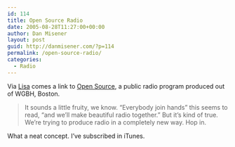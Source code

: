 ```yaml
---
id: 114
title: Open Source Radio
date: 2005-08-28T11:27:00+00:00
author: Dan Misener
layout: post
guid: http://danmisener.com/?p=114
permalink: /open-source-radio/
categories:
  - Radio
---
```

Via [Lisa](http://www.cadence90.com/wp/?p=4050) comes a link to [Open Source](http://www.radioopensource.org/), a public radio program produced out of WGBH, Boston.

> It sounds a little fruity, we know. &#8220;Everybody join hands&#8221; this seems to read, &#8220;and we&#8217;ll make beautiful radio together.&#8221; But it&#8217;s kind of true. We&#8217;re trying to produce radio in a completely new way. Hop in.

What a neat concept. I&#8217;ve subscribed in iTunes.